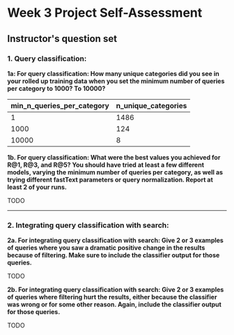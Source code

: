 # Week 3 Project Self-Assessment

## Instructor's question set

### 1. Query classification:

**1a: For query classification: How many unique categories did you see in your rolled up training data when you set the minimum number of queries per category to 1000? To 10000?**

| min_n_queries_per_category | n_unique_categories |
| :------------------------- | :------------------ |
| 1                          | 1486                |
| 1000                       | 124                 |
| 10000                      | 8                   |

**1b. For query classification: What were the best values you achieved for R@1, R@3, and R@5? You should have tried at least a few different models, varying the minimum number of queries per category, as well as trying different fastText parameters or query normalization. Report at least 2 of your runs.**

TODO

---

### 2. Integrating query classification with search:

**2a. For integrating query classification with search: Give 2 or 3 examples of queries where you saw a dramatic positive change in the results because of filtering. Make sure to include the classifier output for those queries.**

TODO

**2b. For integrating query classification with search: Give 2 or 3 examples of queries where filtering hurt the results, either because the classifier was wrong or for some other reason. Again, include the classifier output for those queries.**

TODO
